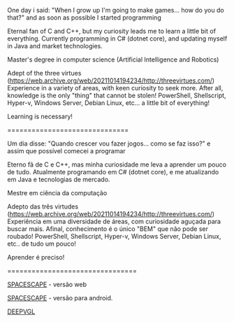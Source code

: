 One day i said: "When I grow up I'm going to make games... how do you do that?" and as soon as possible I started programming

Eternal fan of C and C++, but my curiosity leads me to learn a little bit of everything. Currently programming in C# (dotnet core), and updating myself in Java and market technologies.

Master's degree in computer science (Artificial Intelligence and Robotics)

Adept of the three virtues (https://web.archive.org/web/20211014194234/http://threevirtues.com/)
Experience in a variety of areas, with keen curiosity to seek more.
After all, knowledge is the only "thing" that cannot be stolen!
PowerShell, Shellscript, Hyper-v, Windows Server, Debian Linux, etc... a little bit of everything!

Learning is necessary!

==============================

Um dia disse: "Quando crescer vou fazer jogos... como se faz isso?" e assim que possível comecei a programar

Eterno fã de C e C++, mas minha curiosidade me leva a aprender um pouco de tudo. Atualmente programando em C# (dotnet core), e me atualizando em Java e tecnologias de mercado.

Mestre em ciência da computação

Adepto das três virtudes (https://web.archive.org/web/20211014194234/http://threevirtues.com/)
Experiência em uma diversidade de áreas, com curiosidade aguçada para buscar mais. 
Afinal, conhecimento é o único "BEM" que não pode ser roubado! 
PowerShell, Shellscript, Hyper-v, Windows Server, Debian Linux, etc.. de tudo um pouco!

Aprender é preciso!


================================

[SPACESCAPE](https://github.com/thiagorjes/spacescape) - versão web

[SPACESCAPE](https://expo.dev/artifacts/eas/tNd6wpakoNxdk3xWdi7TkU.apk) - versão para android.

[DEEPVGL](https://github.com/thiagorjes/DeepVGL)
